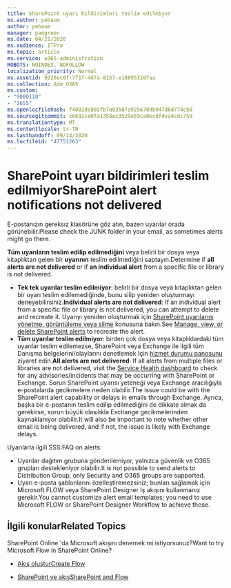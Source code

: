 ```yaml
---
title: SharePoint uyarı bildirimleri teslim edilmiyor
ms.author: pebaum
author: pebaum
manager: pamgreen
ms.date: 04/21/2020
ms.audience: ITPro
ms.topic: article
ms.service: o365-administration
ROBOTS: NOINDEX, NOFOLLOW
localization_priority: Normal
ms.assetid: 9225ec0f-771f-4d7a-8157-e188953107aa
ms.collection: Adm_O365
ms.custom:
- "9000118"
- "1655"
ms.openlocfilehash: f4002dc865fb7a03b07a9256709b947d6d774cb0
ms.sourcegitcommit: c6692ce0fa1358ec3529e59ca0ecdfdea4cdc759
ms.translationtype: MT
ms.contentlocale: tr-TR
ms.lasthandoff: 09/14/2020
ms.locfileid: "47751263"
---
```

# <a name="sharepoint-alert-notifications-not-delivered"></a><span data-ttu-id="1cbe0-102">SharePoint uyarı bildirimleri teslim edilmiyor</span><span class="sxs-lookup"><span data-stu-id="1cbe0-102">SharePoint alert notifications not delivered</span></span>

<span data-ttu-id="1cbe0-103">E-postanızın gereksız klasörüne göz atın, bazen uyarılar orada görünebilir.</span><span class="sxs-lookup"><span data-stu-id="1cbe0-103">Please check the JUNK folder in your email, as sometimes alerts might go there.</span></span>

<span data-ttu-id="1cbe0-104">**Tüm uyarıların teslim edilip edilmediğini** veya belirli bir dosya veya kitaplıktan gelen bir **uyarının** teslim edilmediğini saptayın.</span><span class="sxs-lookup"><span data-stu-id="1cbe0-104">Determine if **all alerts are not delivered** or if **an individual alert** from a specific file or library is not delivered.</span></span>

- <span data-ttu-id="1cbe0-105">**Tek tek uyarılar teslim edilmiyor**: belirli bir dosya veya kitaplıktan gelen bir uyarı teslim edilemediğinde, bunu silip yeniden oluşturmayı deneyebilirsiniz.</span><span class="sxs-lookup"><span data-stu-id="1cbe0-105">**Individual alerts are not delivered**: If an individual alert from a specific file or library is not delivered, you can attempt to delete and recreate it.</span></span> <span data-ttu-id="1cbe0-106">Uyarıyı yeniden oluşturmak için [SharePoint uyarılarını yönetme, görüntüleme veya silme](https://support.office.com/article/manage-view-or-delete-sharepoint-alerts-99dfb19c-9a90-4a8c-aba1-aa8c8afb0de2) konusuna bakın.</span><span class="sxs-lookup"><span data-stu-id="1cbe0-106">See [Manage, view, or delete SharePoint alerts](https://support.office.com/article/manage-view-or-delete-sharepoint-alerts-99dfb19c-9a90-4a8c-aba1-aa8c8afb0de2) to recreate the alert.</span></span>
- <span data-ttu-id="1cbe0-107">**Tüm uyarılar teslim edilmiyor**: birden çok dosya veya kitaplıklardaki tüm uyarılar teslim edilemezse, SharePoint veya Exchange ile ilgili tüm Danışma belgelerini/olaylarını denetlemek Için [hizmet durumu panosunu](https://admin.microsoft.com/AdminPortal/Home#/servicehealth) ziyaret edin.</span><span class="sxs-lookup"><span data-stu-id="1cbe0-107">**All alerts are not delivered**: If all alerts from multiple files or libraries are not delivered, visit the [Service Health dashboard](https://admin.microsoft.com/AdminPortal/Home#/servicehealth) to check for any advisories/incidents that may be occurring with SharePoint or Exchange.</span></span> <span data-ttu-id="1cbe0-108">Sorun SharePoint uyarısı yeteneği veya Exchange aracılığıyla e-postalarda gecikmelere neden olabilir.</span><span class="sxs-lookup"><span data-stu-id="1cbe0-108">The issue could be with the SharePoint alert capability or delays in emails through Exchange.</span></span> <span data-ttu-id="1cbe0-109">Ayrıca, başka bir e-postanın teslim edilip edilmediğini de dikkate almak da gerekirse, sorun büyük olasılıkla Exchange gecikmelerinden kaynaklanıyor olabilir.</span><span class="sxs-lookup"><span data-stu-id="1cbe0-109">It will also be important to note whether other email is being delivered, and if not, the issue is likely with Exchange delays.</span></span>

<span data-ttu-id="1cbe0-110">Uyarılarla ilgili SSS:</span><span class="sxs-lookup"><span data-stu-id="1cbe0-110">FAQ on alerts:</span></span>

- <span data-ttu-id="1cbe0-111">Uyarılar dağıtım grubuna gönderilemiyor, yalnızca güvenlik ve O365 grupları destekleniyor olabilir.</span><span class="sxs-lookup"><span data-stu-id="1cbe0-111">It is not possible to send alerts to Distribution Group, only Security and O365 groups are supported.</span></span>
- <span data-ttu-id="1cbe0-112">Uyarı e-posta şablonlarını özelleştiremezsiniz; bunları sağlamak için Microsoft FLOW veya SharePoint Designer Iş akışını kullanmanız gerekir.</span><span class="sxs-lookup"><span data-stu-id="1cbe0-112">You cannot customize alert email templates; you need to use Microsoft FLOW or SharePoint Designer Workflow to achieve those.</span></span>

## <a name="related-topics"></a><span data-ttu-id="1cbe0-113">İlgili konular</span><span class="sxs-lookup"><span data-stu-id="1cbe0-113">Related Topics</span></span>

<span data-ttu-id="1cbe0-114">SharePoint Online 'da Microsoft akışını denemek mi istiyorsunuz?</span><span class="sxs-lookup"><span data-stu-id="1cbe0-114">Want to try Microsoft Flow in SharePoint Online?</span></span>

- [<span data-ttu-id="1cbe0-115">Akış oluştur</span><span class="sxs-lookup"><span data-stu-id="1cbe0-115">Create Flow</span></span>](https://support.office.com/article/a9c3e03b-0654-46af-a254-20252e580d01)

- [<span data-ttu-id="1cbe0-116">SharePoint ve akış</span><span class="sxs-lookup"><span data-stu-id="1cbe0-116">SharePoint and Flow</span></span>](https://flow.microsoft.com//blog/sharepoint-and-flow/)
